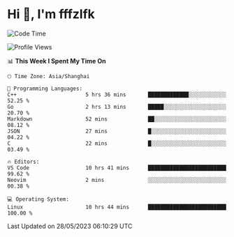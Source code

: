 # Hi 👋, I'm fffzlfk

<!--START_SECTION:waka-->
![Code Time](http://img.shields.io/badge/Code%20Time-223%20hrs%2033%20mins-blue)

![Profile Views](http://img.shields.io/badge/Profile%20Views-1-blue)

📊 **This Week I Spent My Time On** 

```text
🕑︎ Time Zone: Asia/Shanghai

💬 Programming Languages: 
C++                      5 hrs 36 mins       █████████████░░░░░░░░░░░░   52.25 % 
Go                       2 hrs 13 mins       █████░░░░░░░░░░░░░░░░░░░░   20.70 % 
Markdown                 52 mins             ██░░░░░░░░░░░░░░░░░░░░░░░   08.12 % 
JSON                     27 mins             █░░░░░░░░░░░░░░░░░░░░░░░░   04.22 % 
C                        22 mins             █░░░░░░░░░░░░░░░░░░░░░░░░   03.49 % 

🔥 Editors: 
VS Code                  10 hrs 41 mins      █████████████████████████   99.62 % 
Neovim                   2 mins              ░░░░░░░░░░░░░░░░░░░░░░░░░   00.38 % 

💻 Operating System: 
Linux                    10 hrs 44 mins      █████████████████████████   100.00 % 
```


 Last Updated on 28/05/2023 06:10:29 UTC
<!--END_SECTION:waka-->
